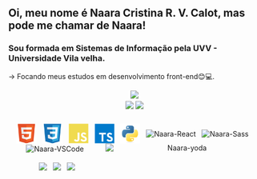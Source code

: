 ## Oi, meu nome é Naara Cristina R. V. Calot, mas pode me chamar de Naara!
### Sou formada em Sistemas de Informação pela UVV - Universidade Vila velha. 
-> Focando meus estudos em desenvolvimento front-end😊💻.

<div style="display: inline_block" align="center">
	<img width="500cm" src="https://github-readme-stats.vercel.app/api/top-langs/?username=naaracrv&hide=html&layout=compact&theme=tokyonight&hide_border=true&stroke=0000&background=060A0CD0"/>
	<br>
	<img align="center" width="400cm" src="https://github-readme-stats.vercel.app/api?username=naaracrv&theme=tokyonight&show_icons=true&hide_border=true&stroke=0000&background=060A0CD0"/>
	<img align="center" width="400cm" src="https://github-readme-streak-stats.herokuapp.com/?user=naaracrv&theme=tokyonight&hide_border=true&stroke=0000"/>
</div>

 ##
 
<div style="display: inline_block" align="center">
	<img align="center" alt="Naara-HTML" height="40" width="40" src="https://raw.githubusercontent.com/devicons/devicon/master/icons/html5/html5-original.svg" /> &nbsp
	<img align="center" alt="Naara-CSS" height="40" width="40" src="https://raw.githubusercontent.com/devicons/devicon/master/icons/css3/css3-original.svg" /> &nbsp
	<img align="center" alt="Naara-Js" height="40" width="40" src="https://raw.githubusercontent.com/devicons/devicon/master/icons/javascript/javascript-plain.svg" /> &nbsp
	<img align="center" alt="Naara-Ts" height="40" width="40" src="https://raw.githubusercontent.com/devicons/devicon/master/icons/typescript/typescript-plain.svg" /> &nbsp
	<img align="center" alt="Naara-Py" height="40" width="40" src="https://raw.githubusercontent.com/devicons/devicon/master/icons/python/python-original.svg" /> &nbsp
	<img align="center" alt="Naara-React" height="40" width="40" src="https://cdn.jsdelivr.net/gh/devicons/devicon/icons/react/react-original.svg" /> &nbsp
	<img align="center" alt="Naara-Sass" height="40" width="40" src="https://cdn.jsdelivr.net/gh/devicons/devicon/icons/sass/sass-original.svg" /> &nbsp
	<img align="center" alt="Naara-VSCode" height="40" width="40" src="https://cdn.jsdelivr.net/gh/devicons/devicon/icons/vscode/vscode-original.svg" /> &nbsp
	<img align="right" alt="Naara-yoda" height="180" width="310" src="https://i.pinimg.com/originals/f7/1a/29/f71a298ba0d77cbf935166da99a9f759.gif">
        <br>
	<br>
	<img align="center" width="110" src="https://visitor-badge.laobi.icu/badge?page_id=naara_veronez"> &nbsp <!-- numero de visitantes --> 
	<img align="center" src="https://img.shields.io/badge/Windows-0078D6?style=for-the-badge&logo=windows&logoColor=white" target="_blank"> &nbsp
	<a href="https://www.linkedin.com/in/naara-veronez/" target="_blank"> <!-- meu linkedin --> 
		<img align="center" src="https://img.shields.io/badge/-LinkedIn-%230077B5?style=for-the-badge&logo=linkedin&logoColor=white" target="_blank">
	</a> 
</div>
